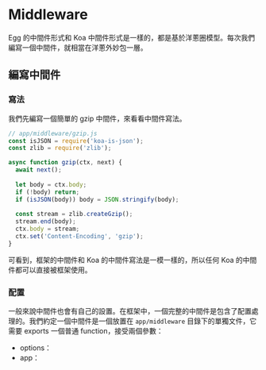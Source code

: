 # Middleware

Egg 的中間件形式和 Koa 中間件形式是一樣的，都是基於洋蔥圈模型。每次我們編寫一個中間件，就相當在洋蔥外妙包一層。

## 編寫中間件

### 寫法

我們先編寫一個簡單的 gzip 中間件，來看看中間件寫法。

```javascript
// app/middleware/gzip.js
const isJSON = require('koa-is-json');
const zlib = require('zlib');

async function gzip(ctx, next) {
  await next();
  
  let body = ctx.body;
  if (!body) return;
  if (isJSON(body)) body = JSON.stringify(body);
  
  const stream = zlib.createGzip();
  stream.end(body);
  ctx.body = stream;
  ctx.set('Content-Encoding', 'gzip');
}
```

可看到，框架的中間件和 Koa 的中間件寫法是一模一樣的，所以任何 Koa 的中間件都可以直接被框架使用。

### 配置

一般來說中間件也會有自己的設置。在框架中，一個完整的中間件是包含了配置處理的。我們約定一個中間件是一個放置在 `app/middleware` 目錄下的單獨文件，它需要 exports 一個普通 function，接受兩個參數：

- options：
- app：
